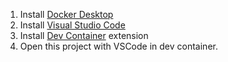 1. Install [Docker Desktop](https://docs.docker.com/desktop/setup/install/windows-install/)
2. Install [Visual Studio Code](https://code.visualstudio.com/docs/setup/windows#_install-vs-code-on-windows)
3. Install [Dev Container](https://code.visualstudio.com/docs/devcontainers/tutorial) extension
4. Open this project with VSCode in dev container.